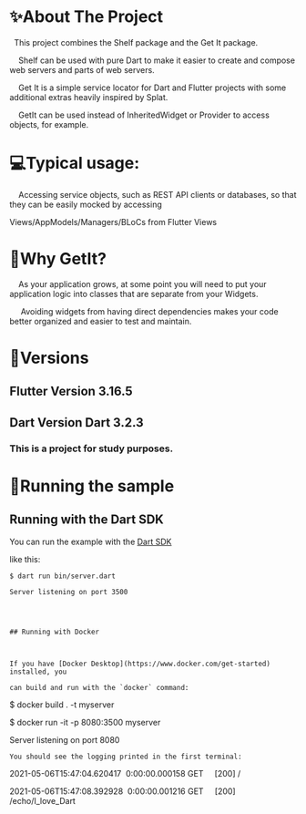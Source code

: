 # ✨About The Project



  This project combines the Shelf package and the Get It package.

    Shelf can be used with pure Dart to make it easier to create and compose web servers and parts of web servers.

    Get It is a simple service locator for Dart and Flutter projects with some additional extras heavily inspired by Splat.

    GetIt can be used instead of InheritedWidget or Provider to access objects, for example.

# 💻Typical usage:

    Accessing service objects, such as REST API clients or databases, so that they can be easily mocked by accessing

Views/AppModels/Managers/BLoCs from Flutter Views

# 👀Why GetIt?

    As your application grows, at some point you will need to put your application logic into classes that are separate from your Widgets.

     Avoiding widgets from having direct dependencies makes your code better organized and easier to test and maintain.

# 🛑Versions

## Flutter Version 3.16.5

## Dart Version Dart 3.2.3

### This is a project for study purposes.

# 🛑Running the sample

## Running with the Dart SDK

You can run the example with the [Dart SDK](https://dart.dev/get-dart)

like this:

    
    $ dart run bin/server.dart
    
    Server listening on port 3500
    
    
    
    
    ## Running with Docker
    
    
    
    If you have [Docker Desktop](https://www.docker.com/get-started) installed, you
    
    can build and run with the `docker` command:
    
    
    

$ docker build . -t myserver

$ docker run -it -p 8080:3500 myserver

Server listening on port 8080

    
    
    
    You should see the logging printed in the first terminal:
    

2021-05-06T15:47:04.620417  0:00:00.000158 GET     [200] /

2021-05-06T15:47:08.392928  0:00:00.001216 GET     [200] /echo/I_love_Dart

```